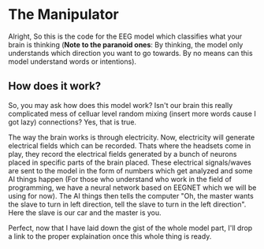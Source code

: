 # The Manipulator

Alright, So this is the code for the EEG model which classifies what your brain is thinking (**Note to the paranoid ones**: By thinking, the model only understands which direction you want to go towards. By no means can this model understand words or intentions).

## How does it work?
So, you may ask how does this model work? Isn't our brain this really complicated mess of celluar level random mixing (insert more words cause I got lazy) connections? Yes, that is true.

The way the brain works is through electricity. Now, electricity will generate electrical fields which can be recorded. Thats where the headsets come in play, they record the electrical fields generated by a bunch of neurons placed in specific parts of the brain placed. These electrical signals/waves are sent to the model in the form of numbers which get analyzed and some AI things happen (For those who understand who work in the field of programming, we have a neural network based on EEGNET which we will be using for now). The AI things then tells the computer "Oh, the master wants the slave to turn in left direction, tell the slave to turn in the left direction". Here the slave is our car and the master is you.

Perfect, now that I have laid down the gist of the whole model part, I'll drop a link to the proper explaination once this whole thing is ready.
